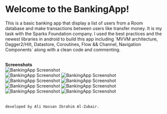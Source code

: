 <h1>Welcome to the BankingApp!</h1>
This is a basic banking app that display a list of users from a Room database and make
 transactions between users like transfer money. It is my task with the Sparks Foundation company.
 I used the best practices and the newest libraries in android to build this app including
 `MVVM architecture, Dagger2/Hilt, Datastore, Coroutines, Flow && Channel, Navigation Components` along
 with a clean code and commenting.</br></br>

 <b>Screenshots</b></br>
 <img src="https://github.com/3li-7assan-Dev1712/BankingApp/blob/master/screenshots/1.png" alt="BankingApp Screenshot"></br>
 <img src="https://github.com/3li-7assan-Dev1712/BankingApp/blob/master/screenshots/2.png" alt="BankingApp Screenshot">
 <img src="https://github.com/3li-7assan-Dev1712/BankingApp/blob/master/screenshots/2_dark.png" alt="BankingApp Screenshot"></br>
 <img src="https://github.com/3li-7assan-Dev1712/BankingApp/blob/master/screenshots/3.png" alt="BankingApp Screenshot">
 <img src="https://github.com/3li-7assan-Dev1712/BankingApp/blob/master/screenshots/3_dark.png" alt="BankingApp Screenshot"></br>
 <img src="https://github.com/3li-7assan-Dev1712/BankingApp/blob/master/screenshots/4.png" alt="BankingApp Screenshot">
 <img src="https://github.com/3li-7assan-Dev1712/BankingApp/blob/master/screenshots/4_dark.png" alt="BankingApp Screenshot"></br>
 <img src="https://github.com/3li-7assan-Dev1712/BankingApp/blob/master/screenshots/5.png" alt="BankingApp Screenshot">
 <img src="https://github.com/3li-7assan-Dev1712/BankingApp/blob/master/screenshots/5_dark.png" alt="BankingApp Screenshot"></br>
</br></br>
    `developed by Ali Hassan Ibrahim Al-Zubair.`
